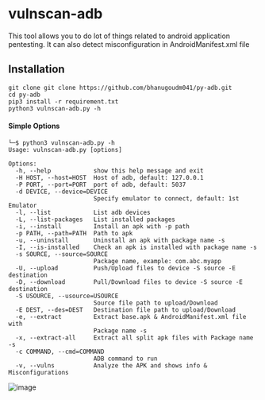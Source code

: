 # vulnscan-adb
This tool allows you to do lot of things related to android application pentesting. It can also detect misconfiguration in AndroidManifest.xml file

## Installation
```
git clone git clone https://github.com/bhanugoudm041/py-adb.git
cd py-adb
pip3 install -r requirement.txt
python3 vulnscan-adb.py -h
```
#### Simple Options
```
└─$ python3 vulnscan-adb.py -h
Usage: vulnscan-adb.py [options]

Options:
  -h, --help            show this help message and exit
  -H HOST, --host=HOST  Host of adb, default: 127.0.0.1
  -P PORT, --port=PORT  port of adb, default: 5037
  -d DEVICE, --device=DEVICE
                        Specify emulator to connect, default: 1st Emulator
  -l, --list            List adb devices
  -L, --list-packages   List installed packages
  -i, --install         Install an apk with -p path
  -p PATH, --path=PATH  Path to apk
  -u, --uninstall       Uninstall an apk with package name -s
  -I, --is-installed    Check an apk is installed with package name -s
  -s SOURCE, --source=SOURCE
                        Package name, example: com.abc.myapp
  -U, --upload          Push/Upload files to device -S source -E destination
  -D, --download        Pull/Download files to device -S source -E destination
  -S USOURCE, --usource=USOURCE
                        Source file path to upload/Download
  -E DEST, --des=DEST   Destination file path to upload/Download
  -e, --extract         Extract base.apk & AndroidManifest.xml file with
                        Package name -s
  -x, --extract-all     Extract all split apk files with Package name -s
  -c COMMAND, --cmd=COMMAND
                        ADB command to run
  -v, --vulns           Analyze the APK and shows info & Misconfigurations
```
![image](https://github.com/user-attachments/assets/3869090b-7940-43da-8bbb-faebe9846d63)

